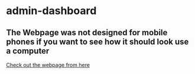 # admin-dashboard
 
<h2>The Webpage was not designed for mobile phones if you want to see how it should look use a computer</h2>
<a href='https://noobdrew.github.io/admin-dashboard/'>Check out the webpage from here</a>

